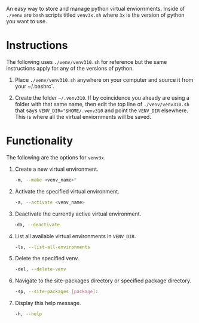 An easy way to store and manage python virtual enviornments. Inside of `./venv`
are `bash` scripts titled `venv3x.sh` where `3x` is the version of python you
want to use.

# Instructions
The following uses `./venv/venv310.sh` for reference but the same instructions
apply for any of the versions of python.

1. Place `./venv/venv310.sh` anywhere on your computer and source 
   it from your ~/.bashrc`.

2. Create the folder `~/.venv310`. If by coincidence you already are using a
   folder with that same name, then edit the top line of `./venv/venv310.sh`
   that says `VENV_DIR="$HOME/.venv310` and point the `VENV_DIR` elsewhere.
   This is where all the virtual enviornments will be saved.

# Functionality

The following are the options for `venv3x`.

1. Create a new virtual environment.
   ```bash
   -m, --make <venv_name>"
   ```

2. Activate the specified virtual environment.
   ```bash
   -a, --activate <venv_name>
   ```

3. Deactivate the currently active virtual environment.
```bash
   -da, --deactivate
```

4. List all available virtual environments in `VENV_DIR`.
   ```bash
   -ls, --list-all-environments
   ```

5. Delete the specified venv.
   ```bash
   -del, --delete-venv
   ```

6. Navigate to the site-packages directory or specified package directory.
   ```bash
   -sp, --site-packages [package]:
   ```

7. Display this help message.
   ```bash
   -h, --help
   ```
